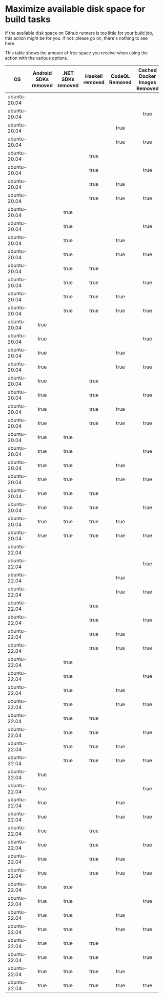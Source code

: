 # Maximize available disk space for build tasks

If the available disk space on Github runners is too little for your build job, this action might be for you.
If not: please go on, there's nothing to see here.

This table shows the amount of free space you receive when using the action with the various options.

OS | Android SDKs removed | .NET SDKs removed | Haskell removed | CodeQL Removed | Cached Docker Images Removed | GB freed | GB free | Elapsed Time (seconds) |
---|:--------------------:|:-----------------:|:---------------:|:--------------:|:----------------------------:|:--------:|:-------:|:----------------------:|
ubuntu-20.04 |  |  |  |  |  | 52 | 75 | 2
ubuntu-20.04 |  |  |  |  | true | 59 | 82 | 38
ubuntu-20.04 |  |  |  | true |  | 56 | 79 | 3
ubuntu-20.04 |  |  |  | true | true | 62 | 85 | 8
ubuntu-20.04 |  |  | true |  |  | 52 | 75 | 2
ubuntu-20.04 |  |  | true |  | true | 59 | 82 | 43
ubuntu-20.04 |  |  | true | true |  | 56 | 79 | 3
ubuntu-20.04 |  |  | true | true | true | 62 | 85 | 10
ubuntu-20.04 |  | true |  |  |  | 55 | 78 | 6
ubuntu-20.04 |  | true |  |  | true | 62 | 85 | 30
ubuntu-20.04 |  | true |  | true |  | 59 | 82 | 3
ubuntu-20.04 |  | true |  | true | true | 65 | 88 | 10
ubuntu-20.04 |  | true | true |  |  | 55 | 78 | 4
ubuntu-20.04 |  | true | true |  | true | 62 | 85 | 48
ubuntu-20.04 |  | true | true | true |  | 59 | 82 | 2
ubuntu-20.04 |  | true | true | true | true | 65 | 88 | 13
ubuntu-20.04 | true |  |  |  |  | 64 | 87 | 65
ubuntu-20.04 | true |  |  |  | true | 71 | 94 | 70
ubuntu-20.04 | true |  |  | true |  | 68 | 91 | 66
ubuntu-20.04 | true |  |  | true | true | 74 | 97 | 15
ubuntu-20.04 | true |  | true |  |  | 64 | 87 | 67
ubuntu-20.04 | true |  | true |  | true | 71 | 94 | 91
ubuntu-20.04 | true |  | true | true |  | 68 | 91 | 68
ubuntu-20.04 | true |  | true | true | true | 74 | 97 | 15
ubuntu-20.04 | true | true |  |  |  | 67 | 90 | 65
ubuntu-20.04 | true | true |  |  | true | 73 | 96 | 22
ubuntu-20.04 | true | true |  | true |  | 70 | 93 | 60
ubuntu-20.04 | true | true |  | true | true | 77 | 100 | 88
ubuntu-20.04 | true | true | true |  |  | 67 | 90 | 13
ubuntu-20.04 | true | true | true |  | true | 73 | 96 | 83
ubuntu-20.04 | true | true | true | true |  | 70 | 93 | 12
ubuntu-20.04 | true | true | true | true | true | 77 | 100 | 71
ubuntu-22.04 |  |  |  |  |  | 52 | 77 | 2
ubuntu-22.04 |  |  |  |  | true | 58 | 83 | 10
ubuntu-22.04 |  |  |  | true |  | 56 | 81 | 4
ubuntu-22.04 |  |  |  | true | true | 61 | 86 | 11
ubuntu-22.04 |  |  | true |  |  | 52 | 77 | 2
ubuntu-22.04 |  |  | true |  | true | 58 | 83 | 32
ubuntu-22.04 |  |  | true | true |  | 56 | 81 | 4
ubuntu-22.04 |  |  | true | true | true | 61 | 86 | 27
ubuntu-22.04 |  | true |  |  |  | 55 | 80 | 4
ubuntu-22.04 |  | true |  |  | true | 60 | 85 | 11
ubuntu-22.04 |  | true |  | true |  | 58 | 83 | 4
ubuntu-22.04 |  | true |  | true | true | 64 | 89 | 21
ubuntu-22.04 |  | true | true |  |  | 55 | 80 | 6
ubuntu-22.04 |  | true | true |  | true | 60 | 85 | 13
ubuntu-22.04 |  | true | true | true |  | 58 | 83 | 4
ubuntu-22.04 |  | true | true | true | true | 64 | 89 | 15
ubuntu-22.04 | true |  |  |  |  | 64 | 89 | 13
ubuntu-22.04 | true |  |  |  | true | 70 | 95 | 23
ubuntu-22.04 | true |  |  | true |  | 68 | 93 | 13
ubuntu-22.04 | true |  |  | true | true | 73 | 98 | 48
ubuntu-22.04 | true |  | true |  |  | 64 | 89 | 78
ubuntu-22.04 | true |  | true |  | true | 70 | 95 | 87
ubuntu-22.04 | true |  | true | true |  | 68 | 93 | 15
ubuntu-22.04 | true |  | true | true | true | 73 | 98 | 127
ubuntu-22.04 | true | true |  |  |  | 67 | 92 | 98
ubuntu-22.04 | true | true |  |  | true | 72 | 97 | 100
ubuntu-22.04 | true | true |  | true |  | 70 | 95 | 16
ubuntu-22.04 | true | true |  | true | true | 76 | 101 | 25
ubuntu-22.04 | true | true | true |  |  | 67 | 92 | 12
ubuntu-22.04 | true | true | true |  | true | 72 | 97 | 24
ubuntu-22.04 | true | true | true | true |  | 70 | 95 | 15
ubuntu-22.04 | true | true | true | true | true | 76 | 101 | 23
